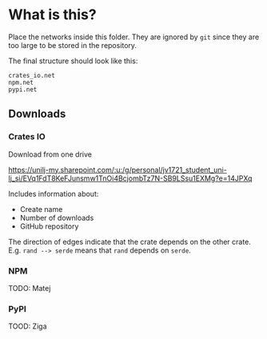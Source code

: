 # What is this?

Place the networks inside this folder. They are ignored by `git` since they are too large to be stored in the repository.

The final structure should look like this:

```
crates_io.net
npm.net
pypi.net
```

## Downloads

### Crates IO

Download from one drive

https://unilj-my.sharepoint.com/:u:/g/personal/jv1721_student_uni-lj_si/EVq1FdT8KeFJunsmw1TnOi4BcjombTz7N-SB9LSsu1EXMg?e=14JPXq

Includes information about:

- Create name
- Number of downloads
- GitHub repository

The direction of edges indicate that the crate depends on the other crate. E.g. `rand --> serde` means that `rand` depends on `serde`.

### NPM

TODO: Matej

### PyPI

TOOD: Ziga
